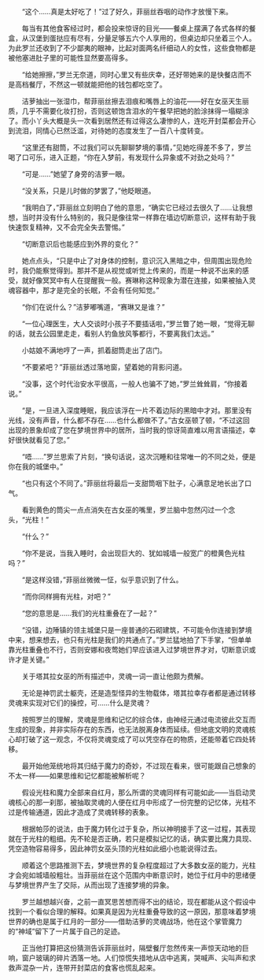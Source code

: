 　　“这个……真是太好吃了！”过了好久，菲丽丝吞咽的动作才放慢下来。

　　每当有其他食客经过时，都会投来惊讶的目光——餐桌上摆满了各式各样的餐盒，从汉堡到蛋挞应有尽有，分量足够五六个人享用的，但桌边却只坐着三个人。为此罗兰还收到了不少鄙夷的眼神，比起对面两名纤细动人的女性，这些食物都是被他塞进肚子里的可能性显然要高得多。

　　“给她擦擦，”罗兰无奈道，同时心里又有些庆幸，还好带她来的是快餐店而不是高档餐厅，不然这一顿就能把他的钱包都吃空了。

　　洁萝抽出一张湿巾，帮菲丽丝擦去泪痕和嘴唇上的油花——好在女巫天生丽质，几乎不需要化妆打扮，否则这顿饱含泪水的午餐早把她的脸涂抹得一塌糊涂了。而小丫头大概是头一次看到居然还有过得这么凄惨的人，连吃开封菜都会开心到流泪，同情心已然泛滥，对待她的态度发生了一百八十度转变。

　　“这里还有甜筒，不过我们可以先聊聊梦境的事情，”见她吃得差不多了，罗兰喝了口可乐，进入正题，“你在入梦前，有发现什么异象或不对劲之处吗？”

　　“可是……”她望了身旁的洁萝一眼。

　　“没关系，只是儿时做的梦罢了，”他眨眼道。

　　“我明白了，”菲丽丝立刻明白了他的意思，“确实它已经过去很久了……让我想想，当时并没有什么特别的，我只是像往常一样靠在墙边切断意识，这样有助于我快速恢复精神，又不会完全失去警惕。”

　　“切断意识后也能感应到外界的变化？”

　　她点点头，“只是中止了对身体的控制，意识沉入黑暗之中，但周围出现危险时，我仍能察觉得到。那并不是从视觉或听觉上传来的，而是一种说不出来的感受，就好像冥冥中有人在提醒我一般。赛琳称这种现象为潜在连接，如果被抽入灵魂容器中，那才是完全的长眠，不会有任何知觉。”

　　“你们在说什么？”洁萝嘟嘴道，“赛琳又是谁？”

　　“一位心理医生，大人交谈时小孩子不要插话啦，”罗兰瞥了她一眼，“觉得无聊的话，就去公园里走走，看别人钓鱼放风筝都行，不要离我们太远。”

　　小姑娘不满地哼了一声，抓着甜筒走出了店门。

　　“不要紧吧？”菲丽丝透过落地窗，望着她的背影问道。

　　“没事，这个时代治安水平很高，一般人也骗不了她，”罗兰耸耸肩，“你接着说。”

　　“是，一旦进入深度睡眠，我应该浮在一片不着边际的黑暗中才对。那里没有光线，没有声音，什么都不存在……也什么都做不了。”古女巫顿了顿，“不过这回出现的景象却成了您在梦境世界中的居所，当时我的惊讶简直难以用言语描述，幸好很快就看见了您。”

　　“唔……”罗兰思索了片刻，“换句话说，这次沉睡和往常唯一的不同之处，便是你在我的城堡中。”

　　“也只有这个不同了。”菲丽丝将最后一支甜筒咽下肚子，心满意足地长出了口气。

　　看到黄色的筒尖一点点消失在古女巫的嘴里，罗兰脑中忽然闪过一个念头，“光柱！”

　　“什么？”

　　“你不是说，当我入睡时，会出现巨大的、犹如城墙一般宽广的橙黄色光柱吗？”

　　“是这样没错，”菲丽丝微微一怔，似乎意识到了什么。

　　“而你同样拥有光柱，对吧？”

　　“您的意思是……我们的光柱重叠在了一起？”

　　“没错，边陲镇的领主城堡只是一座普通的石砌建筑，不可能令你连接到梦境中来，想来想去，也只有光柱是我们的共通点了。”罗兰猛地拍了下手掌，“但单单靠光柱重叠也不行，否则安娜和夜莺她们早应该进入过梦境世界才对，切断意识或许才是关键。”

　　关于塔其拉女巫的所有描述中，灵魂一词一直让他颇为费解。

　　无论是神罚武士躯壳，还是造型怪异的生物载体，塔其拉幸存者都是通过转移灵魂来实现对它们的操控，可……什么是灵魂？

　　按照罗兰的理解，灵魂是思维和记忆的综合体，由神经元通过电流彼此交互而生成的现象，并非实际存在的东西，也无法脱离身体而延续。但地底文明的灵魂核心却打破了这一观念，不仅将灵魂变成了可以凭空存在的物质，还能带着它四处转移。

　　最开始他笼统地将其归结于魔力的奇妙，不过现在看来，很可能跟自己想象的不太一样——如果思维和记忆都能被解析呢？

　　假设光柱和魔力全部来自红月，那么所谓的灵魂同样有可能如此——当启动灵魂核心的那一刹那，被抽取灵魂的人便在红月中形成了一份完整的记忆体，光柱不过是传输通道，因此才造成了灵魂转移的表象。

　　根据帕莎的说法，由于魔力转化过于复杂，所以神明接手了这一过程，其表现就在于光柱的粗细。先不轮是否正确，若只是模拟记忆的话，确实要比魔力具现、凭空造物容易得多，因此神罚女巫头顶的光柱如此细小也能说得过去。

　　顺着这个思路推测下去，梦境世界的复杂程度超过了大多数女巫的能力，光柱才会宛如城墙般粗壮。当菲丽丝在这个范围内中断意识时，她位于红月中的思绪便与梦境世界产生了交际，从而出现了连接梦境的异象。

　　罗兰越想越兴奋，之前一直冥思苦想而得不出的结论，现在都能从这个假设中找到一个看似合理的解释。如果真是因为光柱重叠导致的这一原因，那意味着梦境世界的确也是属于红月的一部分——借助洁萝的灵魂战场，他在这个掌管魔力的“神域”留下了一片属于自己的足迹。

　　正当他打算把这份猜测告诉菲丽丝时，隔壁餐厅忽然传来一声惊天动地的巨响，窗户玻璃的碎片洒落一地。人们惊慌失措地从店中逃离，哭喊声、尖叫声和求救声混杂一片，连带开封菜店的食客也慌乱起来。
